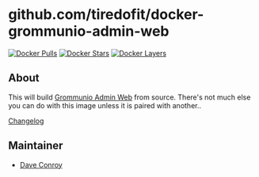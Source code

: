 # github.com/tiredofit/docker-grommunio-admin-web

[![Docker Pulls](https://img.shields.io/docker/pulls/tiredofit/grommunio-admin-web.svg)](https://hub.docker.com/r/tiredofit/grommunio-admin-web)
[![Docker Stars](https://img.shields.io/docker/stars/tiredofit/grommunio-admin-web.svg)](https://hub.docker.com/r/tiredofit/grommunio-admin-web)
[![Docker Layers](https://images.microbadger.com/badges/image/tiredofit/grommunio-admin-web.svg)](https://microbadger.com/images/tiredofit/grommunio-admin-web)

## About

This will build [Grommunio Admin Web](https://grommunio.com/) from source. There's not much else you can do with this image unless it is paired with another..

[Changelog](CHANGELOG.md)

## Maintainer

- [Dave Conroy](https://github.com/tiredofit)
